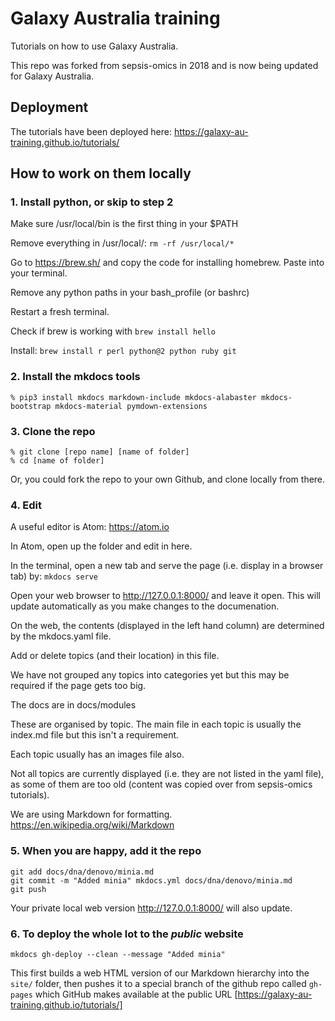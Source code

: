 # Galaxy Australia training

Tutorials on how to use Galaxy Australia.

This repo was forked from sepsis-omics in 2018 and is now being updated for Galaxy Australia.

## Deployment

The tutorials have been deployed here: https://galaxy-au-training.github.io/tutorials/

## How to work on them locally

### 1. Install python, or skip to step 2

Make sure /usr/local/bin is the first thing in your $PATH

Remove everything in /usr/local/: `rm -rf /usr/local/* `  

Go to https://brew.sh/ and copy the code for installing homebrew. Paste into your terminal. 

Remove any python paths in your bash_profile (or bashrc)

Restart a fresh terminal. 

Check if brew is working with `brew install hello`

Install: `brew install r perl python@2 python ruby git`

### 2. Install the mkdocs tools
```
% pip3 install mkdocs markdown-include mkdocs-alabaster mkdocs-bootstrap mkdocs-material pymdown-extensions
```

### 3. Clone the repo
```
% git clone [repo name] [name of folder]
% cd [name of folder]
```

Or, you could fork the repo to your own Github, and clone locally from there. 

### 4. Edit

A useful editor is Atom: https://atom.io

In Atom, open up the folder and edit in here. 

In the terminal, open a new tab and serve the page (i.e. display in a browser tab) by: `mkdocs serve`

Open your web browser to http://127.0.0.1:8000/ and leave it open.
This will update automatically as you make changes to the documenation.

On the web, the contents (displayed in the left hand column) are determined by the mkdocs.yaml file. 

Add or delete topics (and their location) in this file. 

We have not grouped any topics into categories yet but this may be required if the page gets too big. 

The docs are in docs/modules

These are organised by topic. The main file in each topic is usually the index.md file but this isn't a requirement. 

Each topic usually has an images file also. 

Not all topics are currently displayed (i.e. they are not listed in the yaml file), as some of them are too old (content was copied over from sepsis-omics tutorials). 

We are using Markdown for formatting. https://en.wikipedia.org/wiki/Markdown

### 5. When you are happy, add it the repo
```
git add docs/dna/denovo/minia.md
git commit -m "Added minia" mkdocs.yml docs/dna/denovo/minia.md
git push
```
Your private local web version  http://127.0.0.1:8000/ will also update.

### 6. To deploy the whole lot to the *public* website
```
mkdocs gh-deploy --clean --message "Added minia"
```
This first builds a web HTML version of our Markdown hierarchy into the `site/` folder, then pushes it to a special
branch of the github repo called `gh-pages` which GitHub makes available at the public URL
[https://galaxy-au-training.github.io/tutorials/]
